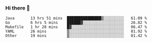 ### Hi there 👋

<!--
**yeya24/yeya24** is a ✨ _special_ ✨ repository because its `README.md` (this file) appears on your GitHub profile.

Here are some ideas to get you started:

- 🔭 I’m currently working on ...
- 🌱 I’m currently learning ...
- 👯 I’m looking to collaborate on ...
- 🤔 I’m looking for help with ...
- 💬 Ask me about ...
- 📫 How to reach me: ...
- 😄 Pronouns: ...
- ⚡ Fun fact: ...
-->

<!--START_SECTION:waka-->
```text
Java       13 hrs 51 mins  ███████████████▒░░░░░░░░░   61.09 % 
Go         6 hrs 5 mins    ██████▓░░░░░░░░░░░░░░░░░░   26.82 % 
Makefile   1 hr 28 mins    █▓░░░░░░░░░░░░░░░░░░░░░░░   06.47 % 
YAML       26 mins         ▒░░░░░░░░░░░░░░░░░░░░░░░░   01.92 % 
Other      19 mins         ▒░░░░░░░░░░░░░░░░░░░░░░░░   01.42 % 
```
<!--END_SECTION:waka-->
